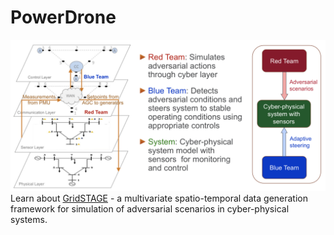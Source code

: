 # PowerDrone

![Image description](images/powerdrone-intro.png)
Learn about [GridSTAGE](docs/Powerdrone_eML_2020Apr_v1.pdf) - a multivariate spatio-temporal data generation framework for simulation of adversarial scenarios in cyber-physical systems.
